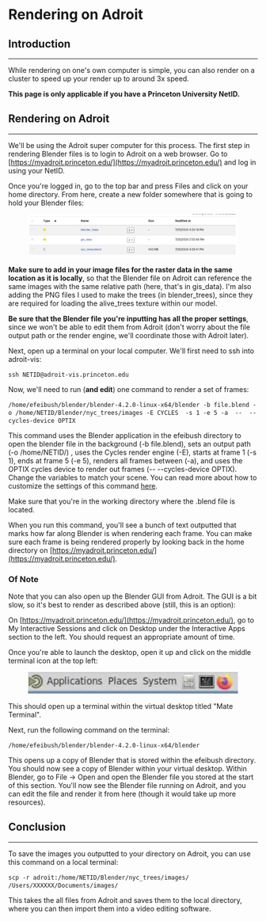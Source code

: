 # Rendering on Adroit

## Introduction

***

While rendering on one's own computer is simple, you can also render on a cluster to speed up your render up to around 3x speed.

**This page is only applicable if you have a Princeton University NetID.**

## Rendering on Adroit

***

We'll be using the Adroit super computer for this process. The first step in rendering Blender files is to login to Adroit on a web browser. Go to [https://myadroit.princeton.edu/](https://myadroit.princeton.edu/) and log in using your NetID.

Once you're logged in, go to the top bar and press Files and click on your home directory. From here, create a new folder somewhere that is going to hold your Blender files:

<figure><img src="../.gitbook/assets/image (42).png" alt="" width="563"><figcaption></figcaption></figure>

**Make sure to add in your image files for the raster data in the same location as it is locally**, so that the Blender file on Adroit can reference the same images with the same relative path (here, that's in gis\_data). I'm also adding the PNG files I used to make the trees (in blender\_trees), since they are required for loading the alive\_trees texture within our model.

**Be sure that the Blender file you're inputting has all the proper settings**, since we won't be able to edit them from Adroit (don't worry about the file output path or the render engine, we'll coordinate those with Adroit later).

Next, open up a terminal on your local computer. We'll first need to ssh into adroit-vis:

```
ssh NETID@adroit-vis.princeton.edu
```

Now, we'll need to run (**and edit**) one command to render a set of frames:

```
/home/efeibush/blender/blender-4.2.0-linux-x64/blender -b file.blend -o /home/NETID/Blender/nyc_trees/images -E CYCLES  -s 1 -e 5 -a  --  --cycles-device OPTIX
```

This command uses the Blender application in the efeibush directory to open the blender file in the background (-b file.blend), sets an output path (-o /home/NETID/) , uses the Cycles render engine (-E), starts at frame 1 (-s 1), ends at frame 5 (-e 5), renders all frames between (-a), and uses the OPTIX cycles device to render out frames (-- --cycles-device OPTIX). Change the variables to match your scene. You can read more about how to customize the settings of this command [here](https://docs.blender.org/manual/en/latest/advanced/command\_line/arguments.html#command-line-args-cycles-render-options).&#x20;

Make sure that you're in the working directory where the .blend file is located.

When you run this command, you'll see a bunch of text outputted that marks how far along Blender is when rendering each frame. You can make sure each frame is being rendered properly by looking back in the home directory on [https://myadroit.princeton.edu/](https://myadroit.princeton.edu/).

### Of Note

Note that you can also open up the Blender GUI from Adroit. The GUI is a bit slow, so it's best to render as described above (still, this is an option):&#x20;

On [https://myadroit.princeton.edu/](https://myadroit.princeton.edu/), go to My Interactive Sessions and click on Desktop under the Interactive Apps section to the left. You should request an appropriate amount of time.

Once you're able to launch the desktop, open it up and click on the middle terminal icon at the top left:

<figure><img src="../.gitbook/assets/image (38).png" alt=""><figcaption></figcaption></figure>

This should open up a terminal within the virtual desktop titled "Mate Terminal".

Next, run the following command on the terminal:

```
/home/efeibush/blender/blender-4.2.0-linux-x64/blender
```

This opens up a copy of Blender that is stored within the efeibush directory. You should now see a copy of Blender within your virtual desktop. Within Blender, go to File -> Open and open the Blender file you stored at the start of this section. You'll now see the Blender file running on Adroit, and you can edit the file and render it from here (though it would take up more resources).

## Conclusion

***

To save the images you outputted to your directory on Adroit, you can use this command on a local terminal:

```
scp -r adroit:/home/NETID/Blender/nyc_trees/images/ /Users/XXXXXX/Documents/images/
```

This takes the all files from Adroit and saves them to the local directory, where you can then import them into a video editing software.
